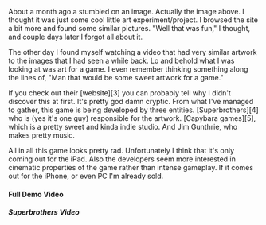 

About a month ago a stumbled on an image. Actually the image above. I thought it was just some cool little art experiment/project. I browsed the site a bit more and found some similar pictures. "Well that was fun," I thought, and couple days later I forgot all about it.



The other day I found myself watching a video that had very similar artwork to the images that I had seen a while back. Lo and behold what I was looking at was art for a game. I even remember thinking something along the lines of, "Man that would be some sweet artwork for a game."







If you check out their [website][3] you can probably tell why I didn't discover this at first. It's pretty god damn cryptic. From what I've managed to gather, this game is being developed by three entities. [Superbrothers][4] who is (yes it's one guy) responsible for the artwork. [Capybara games][5], which is a pretty sweet and kinda indie studio. And Jim Gunthrie, who makes pretty music.



All in all this game looks pretty rad. Unfortunately I think that it's only coming out for the iPad. Also the developers seem more interested in cinematic properties of the game rather than intense gameplay. If it comes out for the iPhone, or even PC I'm already sold.



#### Full Demo Video

####  





##### Superbrothers Video











   



 [1]: images/thumb_uri.jpg

 [2]: images/108071001.jpg

